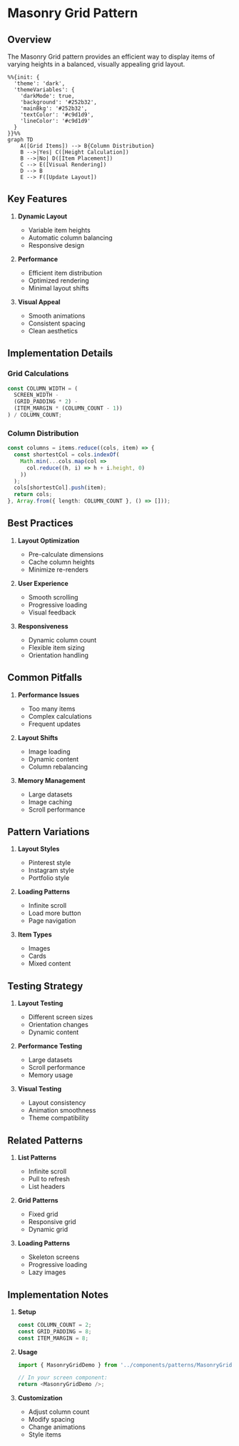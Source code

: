 # Masonry Grid Pattern

## Overview

The Masonry Grid pattern provides an efficient way to display items of varying heights in a balanced, visually appealing grid layout.

```mermaid
%%{init: {
  'theme': 'dark',
  'themeVariables': {
    'darkMode': true,
    'background': '#252b32',
    'mainBkg': '#252b32',
    'textColor': '#c9d1d9',
    'lineColor': '#c9d1d9'
  }
}}%%
graph TD
    A([Grid Items]) --> B{Column Distribution}
    B -->|Yes| C([Height Calculation])
    B -->|No| D([Item Placement])
    C --> E([Visual Rendering])
    D --> B
    E --> F([Update Layout])
```

## Key Features

1. **Dynamic Layout**
   - Variable item heights
   - Automatic column balancing
   - Responsive design

2. **Performance**
   - Efficient item distribution
   - Optimized rendering
   - Minimal layout shifts

3. **Visual Appeal**
   - Smooth animations
   - Consistent spacing
   - Clean aesthetics

## Implementation Details

### Grid Calculations
```typescript
const COLUMN_WIDTH = (
  SCREEN_WIDTH - 
  (GRID_PADDING * 2) - 
  (ITEM_MARGIN * (COLUMN_COUNT - 1))
) / COLUMN_COUNT;
```

### Column Distribution
```typescript
const columns = items.reduce((cols, item) => {
  const shortestCol = cols.indexOf(
    Math.min(...cols.map(col => 
      col.reduce((h, i) => h + i.height, 0)
    ))
  );
  cols[shortestCol].push(item);
  return cols;
}, Array.from({ length: COLUMN_COUNT }, () => []));
```

## Best Practices

1. **Layout Optimization**
   - Pre-calculate dimensions
   - Cache column heights
   - Minimize re-renders

2. **User Experience**
   - Smooth scrolling
   - Progressive loading
   - Visual feedback

3. **Responsiveness**
   - Dynamic column count
   - Flexible item sizing
   - Orientation handling

## Common Pitfalls

1. **Performance Issues**
   - Too many items
   - Complex calculations
   - Frequent updates

2. **Layout Shifts**
   - Image loading
   - Dynamic content
   - Column rebalancing

3. **Memory Management**
   - Large datasets
   - Image caching
   - Scroll performance

## Pattern Variations

1. **Layout Styles**
   - Pinterest style
   - Instagram style
   - Portfolio style

2. **Loading Patterns**
   - Infinite scroll
   - Load more button
   - Page navigation

3. **Item Types**
   - Images
   - Cards
   - Mixed content

## Testing Strategy

1. **Layout Testing**
   - Different screen sizes
   - Orientation changes
   - Dynamic content

2. **Performance Testing**
   - Large datasets
   - Scroll performance
   - Memory usage

3. **Visual Testing**
   - Layout consistency
   - Animation smoothness
   - Theme compatibility

## Related Patterns

1. **List Patterns**
   - Infinite scroll
   - Pull to refresh
   - List headers

2. **Grid Patterns**
   - Fixed grid
   - Responsive grid
   - Dynamic grid

3. **Loading Patterns**
   - Skeleton screens
   - Progressive loading
   - Lazy images

## Implementation Notes

1. **Setup**
   ```typescript
   const COLUMN_COUNT = 2;
   const GRID_PADDING = 8;
   const ITEM_MARGIN = 8;
   ```

2. **Usage**
   ```typescript
   import { MasonryGridDemo } from '../components/patterns/MasonryGrid';
   
   // In your screen component:
   return <MasonryGridDemo />;
   ```

3. **Customization**
   - Adjust column count
   - Modify spacing
   - Change animations
   - Style items
